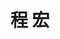 ---
# Display name

title: 程 宏
user_groups: ["Graduated Master Students"]



organizations:
- name: 2011-2014 

Interests:
- Modeling of Liquid Crystal

---